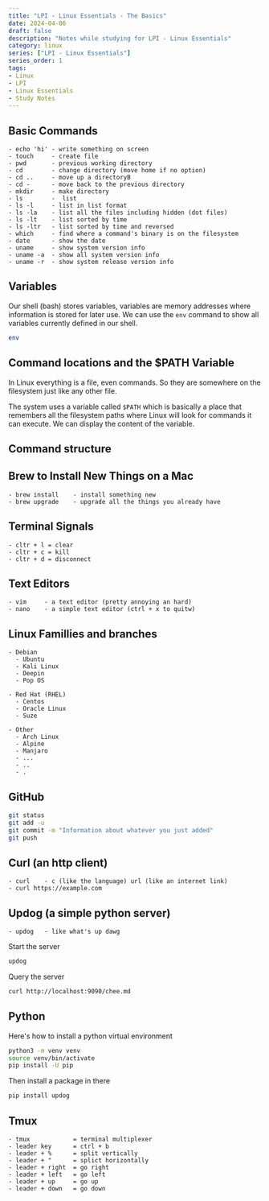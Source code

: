 ```yaml
---
title: "LPI - Linux Essentials - The Basics"
date: 2024-04-06
draft: false
description: "Notes while studying for LPI - Linux Essentials"
category: linux
series: ["LPI - Linux Essentials"]
series_order: 1
tags:
- Linux
- LPI
- Linux Essentials
- Study Notes
---
```



## Basic Commands
```
- echo 'hi' - write something on screen
- touch     - create file
- pwd       - previous working directory
- cd        - change directory (move home if no option)
- cd ..     - move up a directoryB
- cd -      - move back to the previous directory
- mkdir     - make directory
- ls        -  list
- ls -l     - list in list format
- ls -la    - list all the files including hidden (dot files)
- ls -lt    - list sorted by time
- ls -ltr   - list sorted by time and reversed
- which     - find where a command's binary is on the filesystem
- date      - show the date
- uname     - show system version info
- uname -a  - show all system version info
- uname -r  - show system release version info
```

## Variables

Our shell (bash) stores variables, variables are memory addresses where information is
stored for later use. We can use the `env` command to show all variables currently
defined in our shell.
```bash
env
```

## Command locations and the $PATH Variable

In Linux everything is a file, even commands. So they are somewhere on the
filesystem just like any other file.

The system uses a variable called `$PATH` which is basically a place that remembers
all the filesystem paths where Linux will look for commands it can execute.
We can display the content of the variable.

## Command structure



## Brew to Install New Things on a Mac
```
- brew install    - install something new
- brew upgrade    - upgrade all the things you already have
```

## Terminal Signals
```
- cltr + l = clear
- cltr + c = kill
- cltr + d = disconnect
```

## Text Editors
```
- vim     - a text editor (pretty annoying an hard)
- nano    - a simple text editor (ctrl + x to quitw)
```

## Linux Famillies and branches

```
- Debian
  - Ubuntu
  - Kali Linux
  - Deepin
  - Pop OS

- Red Hat (RHEL)
  - Centos
  - Oracle Linux
  - Suze

- Other
  - Arch Linux
  - Alpine
  - Manjaro
  - ...
  - ..
  - .
```

## GitHub

```bash
git status
git add -u
git commit -m "Information about whatever you just added"
git push
```


## Curl (an http client)
```
- curl    - c (like the language) url (like an internet link) 
- curl https://example.com
```

## Updog (a simple python server)
```
- updog   - like what's up dawg
```

Start the server
```bash
updog 
```

Query the server
```bash
curl http://localhost:9090/chee.md
```

## Python
Here's how to install a python virtual environment
```bash
python3 -m venv venv
source venv/bin/activate
pip install -U pip
```

Then install a package in there
```bash
pip install updog
```

## Tmux
```
- tmux            = terminal multiplexer
- leader key      = ctrl + b
- leader + %      = split vertically
- leader + "      = splict horizontally
- leader + right  = go right
- leader + left   = go left
- leader + up     = go up
- leader + down   = go down
```

